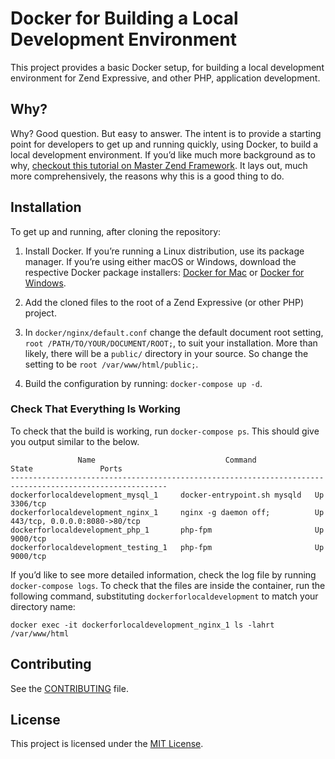 # Docker for Building a Local Development Environment

This project provides a basic Docker setup, for building a local development environment for Zend Expressive, and other PHP, application development.

## Why?

Why?
Good question.
But easy to answer.
The intent is to provide a starting point for developers to get up and running quickly, using Docker, to build a local development environment.
If you’d like much more background as to why, [checkout this tutorial on Master Zend Framework](http://www.masterzendframework.com/docker-development-environment/).
It lays out, much more comprehensively, the reasons why this is a good thing to do.

## Installation

To get up and running, after cloning the repository:

1. Install Docker. If you’re running a Linux distribution, use its package manager. If you’re using either macOS or Windows, download the respective Docker package installers: [Docker for Mac](https://docs.docker.com/docker-for-mac/) or [Docker for Windows](https://docs.docker.com/docker-for-windows/).

2. Add the cloned files to the root of a Zend Expressive (or other PHP) project.

3. In `docker/nginx/default.conf` change the default document root setting, `root /PATH/TO/YOUR/DOCUMENT/ROOT;`, to suit your installation. More than likely, there will be a `public/` directory in your source. So change the setting to be `root /var/www/html/public;`.

4. Build the configuration by running: `docker-compose up -d`.

### Check That Everything Is Working

To check that the build is working, run `docker-compose ps`.
This should give you output similar to the below.

```console
               Name                             Command             State               Ports
---------------------------------------------------------------------------------------------------------
dockerforlocaldevelopment_mysql_1     docker-entrypoint.sh mysqld   Up      3306/tcp
dockerforlocaldevelopment_nginx_1     nginx -g daemon off;          Up      443/tcp, 0.0.0.0:8080->80/tcp
dockerforlocaldevelopment_php_1       php-fpm                       Up      9000/tcp
dockerforlocaldevelopment_testing_1   php-fpm                       Up      9000/tcp
```

If you’d like to see more detailed information, check the log file by running `docker-compose logs`.
To check that the files are inside the container, run the following command, substituting `dockerforlocaldevelopment` to match your directory name:

```console
docker exec -it dockerforlocaldevelopment_nginx_1 ls -lahrt /var/www/html
```

## Contributing

See the [CONTRIBUTING](CONTRIBUTING.md) file.

## License

This project is licensed under the [MIT License](/LICENSE).
